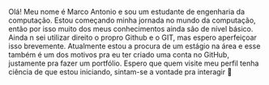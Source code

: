 Olá! Meu nome é Marco Antonio e sou um estudante de engenharia da computação.
Estou começando minha jornada no mundo da computação, então por isso muito dos meus conhecimentos ainda são de nível básico.
Ainda n sei utilizar direito o propro Github e o GIT, mas espero aperfeiçoar isso brevemente.
Atualmente estou a procura de um estágio na área e esse também é um dos motivos pra eu ter criado uma conta no GitHub, justamente pra fazer um portfólio.
Espero que quem visite meu perfil tenha ciência de que estou iniciando, sintam-se a vontade pra interagir 🙂
<!---
Markinhoow/Markinhoow is a ✨ special ✨ repository because its `README.md` (this file) appears on your GitHub profile.
You can click the Preview link to take a look at your changes.
--->
